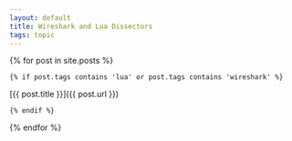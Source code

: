 ```yaml
---
layout: default
title: Wireshark and Lua Dissectors
tags: topic
---
```


{% for post in site.posts %}

    {% if post.tags contains 'lua' or post.tags contains 'wireshark' %}

[{{ post.title }}]({{ post.url }})

    {% endif %}

{% endfor %}
